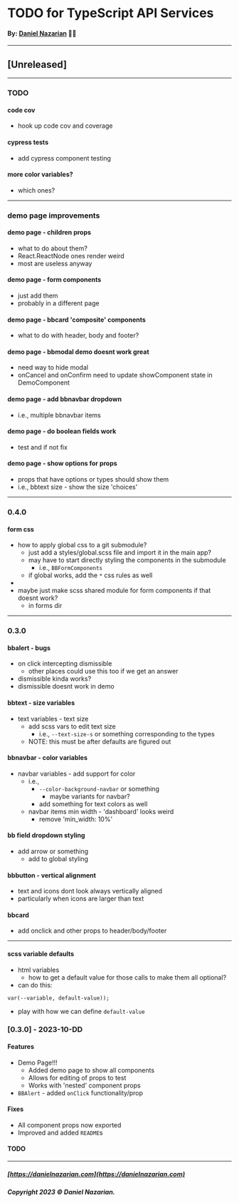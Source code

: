 # TODO for TypeScript API Services
#### By: [Daniel Nazarian](https://danielnazarian) 🐧👹

-------------------------------------------------------
## [Unreleased]
------

### TODO

#### code cov
- hook up code cov and coverage


#### cypress tests
- add cypress component testing


#### more color variables?
- which ones?


----
### demo page improvements


#### demo page - children props
- what to do about them?
- React.ReactNode ones render weird
- most are useless anyway

#### demo page - form components
- just add them
- probably in a different page


#### demo page - bbcard 'composite' components
- what to do with header, body and footer?


#### demo page - bbmodal demo doesnt work great
- need way to hide modal
- onCancel and onConfirm need to update showComponent state in DemoComponent


#### demo page - add bbnavbar dropdown
- i.e., multiple bbnavbar items


#### demo page - do boolean fields work
- test and if not fix


#### demo page - show options for props
- props that have options or types should show them
- i.e., bbtext size - show the size 'choices'


----
### 0.4.0


#### form css
- how to apply global css to a git submodule?
  - just add a styles/global.scss file and import it in the main app?
  - may have to start directly styling the components in the submodule
    - i.e., `BBFormComponents`
  - if global works, add the `*` css rules as well
-
- maybe just make scss shared module for form components if that doesnt work?
  - in forms dir


----
### 0.3.0


#### bbalert - bugs
- on click intercepting dismissible
  - other places could use this too if we get an answer
- dismissible kinda works?
- dismissible doesnt work in demo


#### bbtext - size variables
- text variables - text size
  - add scss vars to edit text size
      - i.e., `--text-size-s` or something corresponding to the types
  - NOTE: this must be after defaults are figured out

#### bbnavbar - color variables
- navbar variables - add support for color
  - i.e.,
    - `--color-background-navbar` or something
      - maybe variants for navbar?
    - add something for text colors as well
  - navbar items min width - 'dashboard' looks weird
    - remove 'min_width: 10%'


#### bb field dropdown styling
- add arrow or something
    - add to global styling


#### bbbutton - vertical alignment
- text and icons dont look always vertically aligned
- particularly when icons are larger than text


#### bbcard
- add onclick and other props to header/body/footer


----


#### scss variable defaults
- html variables
  - how to get a default value for those calls to make them all optional?
- can do this:
```
var(--variable, default-value));
```
- play with how we can define `default-value`





### [0.3.0] - 2023-10-DD
#### Features
- Demo Page!!!
  - Added demo page to show all components
  - Allows for editing of props to test
  - Works with 'nested' component props
- `BBAlert` - added `onClick` functionality/prop
#### Fixes
- All component props now exported
- Improved and added `README`s
#### TODO

-------------------------------------------------------

##### [https://danielnazarian.com](https://danielnazarian.com)
##### Copyright 2023 © Daniel Nazarian.
